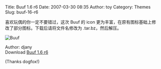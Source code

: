 Title: Buuf 1.6 r6
Date: 2007-03-30 08:35
Author: toy
Category: Themes
Slug: buuf-16-r6

喜欢玩偶的你一定不要错过，这次 Buuf 的 icon
更为丰富，在原有图标基础上修改了部分图标。下载后请将文件名修改为
.tar.bz，然后解压。

![Buuf](http://i.linuxtoy.org/i/2006/11/Buuf_gnome_1_1_by_djany.jpg)

Author: djany  
Download [Buuf 1.6 r6](http://www.deviantart.com/deviation/38475969/)

(Thanks dogfox!)

